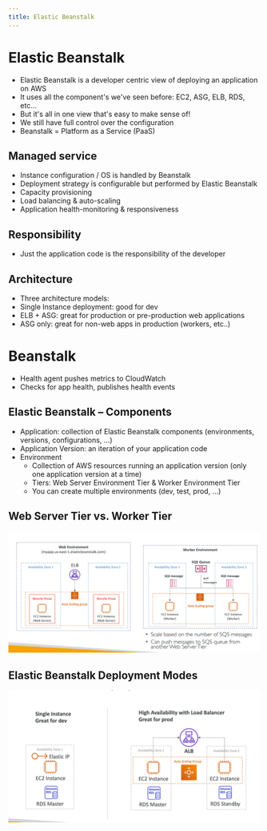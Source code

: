 ```yaml
---
title: Elastic Beanstalk
---
```

# Elastic Beanstalk
- Elastic Beanstalk is a developer centric view of deploying an application on AWS
- It uses all the component's we've seen before: EC2, ASG, ELB, RDS, etc...
- But it's all in one view that's easy to make sense of!
- We still have full control over the configuration
- Beanstalk = Platform as a Service (PaaS)

## Managed service
- Instance configuration / OS is handled by Beanstalk
- Deployment strategy is configurable but performed by Elastic Beanstalk
- Capacity provisioning
- Load balancing & auto-scaling
- Application health-monitoring & responsiveness
## Responsibility
- Just the application code is the responsibility of the developer
## Architecture
- Three architecture models:
- Single Instance deployment: good for dev
- ELB + ASG: great for production or pre-production web applications
- ASG only: great for non-web apps in production (workers, etc..)
# Beanstalk
- Health agent pushes metrics to CloudWatch
- Checks for app health, publishes health events

## Elastic Beanstalk – Components
- Application: collection of Elastic Beanstalk components (environments, versions, configurations, …)
- Application Version: an iteration of your application code
- Environment
    - Collection of AWS resources running an application version (only one application version at a time)
    - Tiers: Web Server Environment Tier & Worker Environment Tier
    - You can create multiple environments (dev, test, prod, …)

## Web Server Tier vs. Worker Tier
![img.png](two-working-tier.png)

## Elastic Beanstalk Deployment Modes
![img.png](deployment.png)

